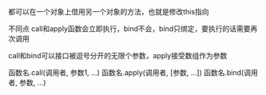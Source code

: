 都可以在一个对象上借用另一个对象的方法，也就是修改this指向

不同点
call和apply函数会立即执行，bind不会，bind只绑定，要执行的话需要再次调用

call和bind可以接口被逗号分开的无限个参数，apply接受数组作为参数

函数名.call(调用者, 参数1, …)
函数名.apply(调用者, [参数, …])
函数名.bind(调用者, 参数, …)
